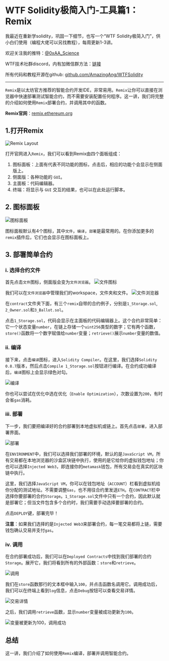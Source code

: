 # WTF Solidity极简入门-工具篇1：Remix

我最近在重新学solidity，巩固一下细节，也写一个“WTF Solidity极简入门”，供小白们使用（编程大佬可以另找教程），每周更新1-3讲。

欢迎关注我的推特：[@0xAA_Science](https://twitter.com/0xAA_Science)

WTF技术社群discord，内有加微信群方法：[链接](https://discord.gg/5akcruXrsk)

所有代码和教程开源在github: [github.com/AmazingAng/WTFSolidity](https://github.com/AmazingAng/WTFSolidity)

-----

`Remix`是以太坊官方推荐的智能合约开发IDE，非常易用。`Remix`让你可以直接在浏览器中快速部署测试智能合约，而不需要安装配置任何程序。这一讲，我们将完整的介绍如何使用`Remix`部署合约，并调用其中的函数。

**Remix官网**：[remix.ethereum.org](https://remix.ethereum.org)

## 1.打开Remix
![Remix Layout](./img/remix1.png)

打开官网进入`Remix`，我们可以看到Remix由四个面板组成：
1. 图标面板：上面有代表不同功能的图标，点击后，相应的功能个会显示在侧面版上。
2. 侧面版：各种功能的 `GUI`。
3. 主面板：代码编辑器。
4. 终端：将显示与 `GUI` 交互的结果，也可以在此处运行脚本。

## 2. 图标面板
![图标面板](./img/remix2.png)

图标面板默认有4个图标，其中`文件`，`编译`，`部署`是最常用的。在你添加更多的`remix`插件后，它们也会显示在图标面板上。

## 3. 部署简单合约
### i. 选择合约文件
首先点击`文件`图标，侧面版会变为`文件浏览器`。
![文件图标](./img/remix3.png)

我们可以在`文件浏览器`中管理我们的workspace，文件夹和文件。
![文件浏览器](./img/remix4.png)

在`contract`文件夹下面，有三个`remix`自带的合约例子，分别是`1_Storage.sol`, `2_Owner.sol`和`3_Ballot.sol`。

点击`1_Storage.sol`，代码会显示在主面板的代码编辑器上。这个合约非常简单：它一个状态变量`number`，在链上存储一个`uint256`类型的数字；它有两个函数，`store()`函数将一个数字赋值给`number`变量；`retrieve()`展示`number`变量的数值。

### ii. 编译
接下来，点击`编译`图标，进入`Solidity Compiler`。在这里，我们选择`Solidity 0.8.7`版本，然后点击`Compile 1_Storage.sol`按钮进行编译。在合约成功编译后，`编译`图标上会显示绿色对勾。

![编译](./img/remix5.png)

你也可以尝试在优化中选在优化（`Enable Optimization`），次数设置为`200`，有时会省`gas`消耗。

### iii. 部署
下一步，我们要把编译好的合约部署到本地虚拟机或链上。首先点击`部署`，进入部署界面。

![部署](./img/remix6.png)

在`ENVIRONMENT`中，我们可以选择我们部署的环境，默认的是`JavaScript VM`，所有交易都在本地浏览器的沙盒区块链中执行，使用的是它给你的虚拟钱包地址；你也可以选择`Injected Web3`，即连接你的`metamask`钱包，所有交易会在真实的区块链中执行。

这里，我们选择`JavaScript VM`，你可以在钱包地址（`ACCOUNT`）栏看到虚拟机给你分配的测试地址。不需要调整`Gas`，也不用往合约里发送`ETH`。在`CONTRACT`栏中选择你要部署的合约`Storage`。`1_Storage.sol`文件中只有一个合约，因此默认就是部署它；但当文件包含多个合约时，我们需要手动选择要部署的合约。

点击`DEPLOY`键，部署完毕！

**注意**：如果我们选择的是`Injected Web3`来部署合约，每一笔交易都将上链，需要钱包确认交易并支付`gas`。

### iv. 调用
在合约部署成功后，我们可以在`Deployed Contracts`中找到我们部署的合约`Storage`。展开它，我们将看到所有的外部函数：`store`和`retrieve`。

![调用](./img/remix7.png)

我们在`store`函数那行的文本框中输入`100`，并点击函数名调用它。调用成功后，我们可以在终端上看到`log`信息，点击`Debug`按钮可以查看交易详情。

![交易详情](./img/remix8.png)

之后，我们调用`retrieve`函数，显示`number`变量被成功更新为`100`。

![变量被更新为100，调用成功](./img/remix9.png)

## 总结

这一讲，我们介绍了如何使用`Remix`编译，部署并调用智能合约。

